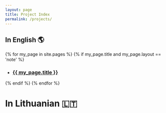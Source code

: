 ```yaml
---
layout: page
title: Project Index
permalink: /projects/
---
```


## In English 🌎

{% for my_page in site.pages %}
  {% if my_page.title  and my_page.layout == 'note' %}

  - ### [{{ my_page.title }}]({{my_page.url}}) ###

  {% endif %}
{% endfor %}


# In Lithuanian 🇱🇹
